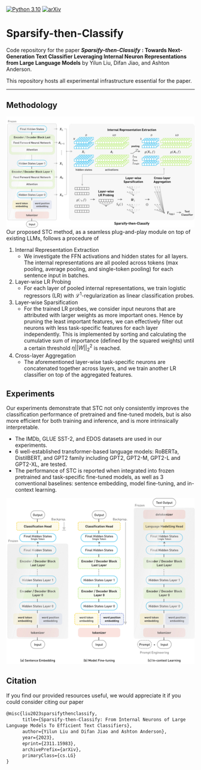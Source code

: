 [![Python 3.10](https://img.shields.io/badge/python-3.10-blue.svg)](https://www.python.org/downloads/release/python-3100/)
[![arXiv](https://img.shields.io/badge/arXiv-2311.15983-b31b1b.svg)](https://arxiv.org/abs/2311.15983)

# Sparsify-then-Classify
Code repository for the paper ***Sparsify-then-Classify*** **: Towards Next-Generation Text Classifier Leveraging Internal Neuron Representations from Large Language Models**  by Yilun Liu, Difan Jiao, and Ashton Anderson.

This repository hosts all experimental infrastructure essential for the paper.

---
## Methodology
![Proposed architecture of *Sparsify-then-Classify*](figs/STC_architecture.jpg)
Our proposed STC method, as a seamless plug-and-play module on top of existing LLMs, follows a procedure of
1. Internal Representation Extraction
     + We investigate the FFN activations and hidden states for all layers. The internal representations are all pooled across tokens (max pooling, average pooling, and single-token pooling) for each sentence input in batches.
2. Layer-wise LR Probing
    + For each layer of pooled internal representations, we train logistic regressors (LR) with $\mathcal{L}^1$-regularization as linear classification probes.
3. Layer-wise Sparsification
    + For the trained LR probes, we consider input neurons that are attributed with larger weights as more important ones. Hence by pruning the least important features, we can effectively filter out neurons with less task-specific features for each layer independently. This is implemented by sorting and calculating the cumulative sum of importance (defined by the squared weights) until a certain threshold $\eta ||\mathbf{\mathit{W}}||_2^2$ is reached.   
4. Cross-layer Aggregation
    + The aforementioned layer-wise task-specific neurons are concatenated together across layers, and we train another LR classifier on top of the aggregated features.

## Experiments
Our experiments demonstrate that STC not only consistently improves the classification performance of pretrained and fine-tuned models, but is also more efficient for both training and inference, and is more intrinsically interpretable.
+ The IMDb, GLUE SST-2, and EDOS datasets are used in our experiments.
+ 6 well-established transformer-based language models: RoBERTa, DistilBERT, and GPT2 family including GPT2, GPT2-M, GPT2-L and GPT2-XL, are tested.
+ The performance of STC is reported when integrated into frozen pretrained and task-specific fine-tuned models, as well as 3 conventional baselines: sentence embedding, model fine-tuning, and in-context learning.

![Baseline architecture of sentence embedding, model fine-tuning and in-context learning](figs/baseline_architecture.jpg)


## Citation
If you find our provided resources useful, we would appreciate it if you could consider citing our paper

```TeX
@misc{liu2023sparsifythenclassify,
      title={Sparsify-then-Classify: From Internal Neurons of Large Language Models To Efficient Text Classifiers}, 
      author={Yilun Liu and Difan Jiao and Ashton Anderson},
      year={2023},
      eprint={2311.15983},
      archivePrefix={arXiv},
      primaryClass={cs.LG}
}
```

